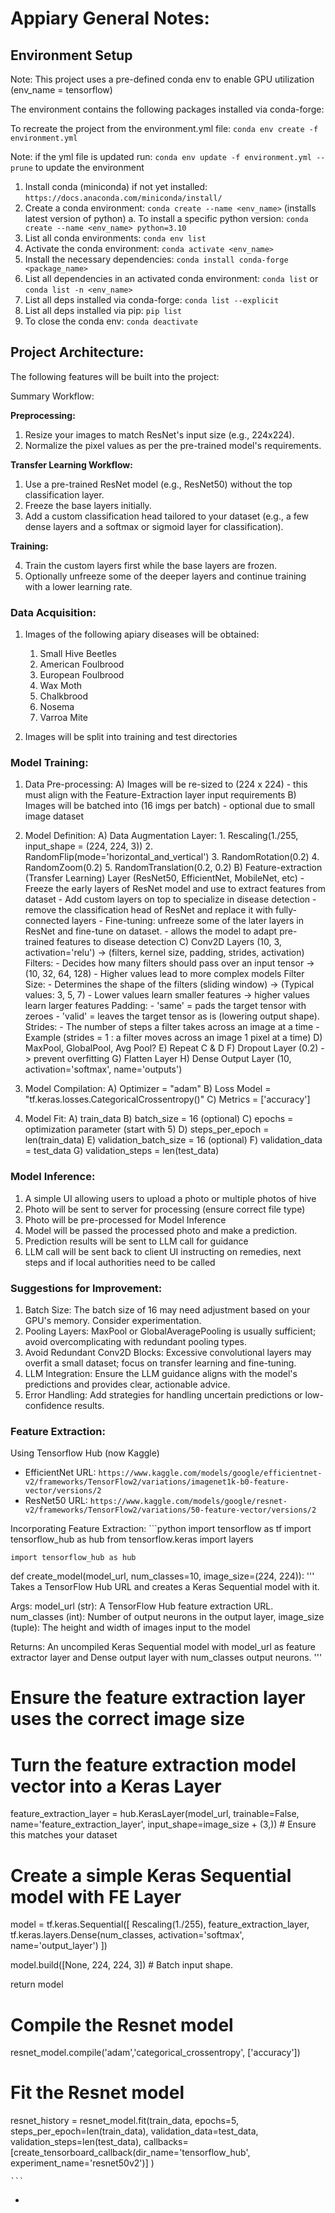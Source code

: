 # Appiary General Notes:

## Environment Setup

Note: This project uses a pre-defined conda env to enable GPU utilization (env_name = tensorflow)

The environment contains the following packages installed via conda-forge:

To recreate the project from the environment.yml file: `conda env create -f environment.yml`

Note: if the yml file is updated run: `conda env update -f environment.yml --prune` to update the environment


1.  Install conda (miniconda) if not yet installed: `https://docs.anaconda.com/miniconda/install/`
2.  Create a conda environment: `conda create --name <env_name>` (installs latest version of python)
    a. To install a specific python version: `conda create --name <env_name> python=3.10`
3.  List all conda environments: `conda env list`
4.  Activate the conda environment: `conda activate <env_name>`
5.  Install the necessary dependencies: `conda install conda-forge <package_name>`
6.  List all dependencies in an activated conda environment: `conda list` or `conda list -n <env_name>`
7.  List all deps installed via conda-forge: `conda list --explicit`
8.  List all deps installed via pip: `pip list`
9.  To close the conda env: `conda deactivate`

## Project Architecture:

The following features will be built into the project:

Summary Workflow:
    
**Preprocessing:**

1. Resize your images to match ResNet's input size (e.g., 224x224).
2. Normalize the pixel values as per the pre-trained model's requirements.

**Transfer Learning Workflow:**

1. Use a pre-trained ResNet model (e.g., ResNet50) without the top classification layer.
2. Freeze the base layers initially.
3. Add a custom classification head tailored to your dataset (e.g., a few dense layers and a softmax or sigmoid layer for classification).

**Training:**

4. Train the custom layers first while the base layers are frozen.
5. Optionally unfreeze some of the deeper layers and continue training with a lower learning rate.


### Data Acquisition:

1) Images of the following apiary diseases will be obtained:
    1. Small Hive Beetles
    2. American Foulbrood
    3. European Foulbrood
    4. Wax Moth
    5. Chalkbrood
    6. Nosema
    7. Varroa Mite

2) Images will be split into training and test directories


### Model Training:
1) Data Pre-processing:
    A) Images will be re-sized to (224 x 224) - this must align with the Feature-Extraction layer input requirements
    B) Images will be batched into (16 imgs per batch) - optional due to small image dataset 

2) Model Definition:
    A) Data Augmentation Layer:
        1. Rescaling(1./255, input_shape = (224, 224, 3))
        2. RandomFlip(mode='horizontal_and_vertical')
        3. RandomRotation(0.2)
        4. RandomZoom(0.2)
        5. RandomTranslation(0.2, 0.2)
    B) Feature-extraction (Transfer Learning) Layer (ResNet50, EfficientNet, MobileNet, etc)
        - Freeze the early layers of ResNet model and use to extract features from dataset
        - Add custom layers on top to specialize in disease detection
            - remove the classification head of ResNet and replace it with fully-connected layers
        - Fine-tuning: unfreeze some of the later layers in ResNet and fine-tune on dataset.
            - allows the model to adapt pre-trained features to disease detection
    C) Conv2D Layers (10, 3, activation='relu') -> (filters, kernel size, padding, strides, activation)
        Filters:
            - Decides how many filters should pass over an input tensor -> (10, 32, 64, 128)
            - Higher values lead to more complex models
        Filter Size:
            - Determines the shape of the filters (sliding window) -> (Typical values: 3, 5, 7)
            - Lower values learn smaller features -> higher values learn larger features
        Padding:
            - 'same' = pads the target tensor with zeroes
            - 'valid' = leaves the target tensor as is (lowering output shape).
        Strides:
            - The number of steps a filter takes across an image at a time
            - Example (strides = 1 : a filter moves across an image 1 pixel at a time)
    D) MaxPool, GlobalPool, Avg Pool?
    E) Repeat C & D
    F) Dropout Layer (0.2) -> prevent overfitting
    G) Flatten Layer
    H) Dense Output Layer (10, activation='softmax', name='outputs')

3) Model Compilation:
    A) Optimizer = "adam"
    B) Loss Model = "tf.keras.losses.CategoricalCrossentropy()"
    C) Metrics = ['accuracy']

4) Model Fit:
    A) train_data
    B) batch_size = 16 (optional)
    C) epochs = optimization parameter (start with 5)
    D) steps_per_epoch = len(train_data)
    E) validation_batch_size = 16 (optional)
    F) validation_data = test_data
    G) validation_steps = len(test_data)


### Model Inference:
    
1) A simple UI allowing users to upload a photo or multiple photos of hive
2) Photo will be sent to server for processing (ensure correct file type)
3) Photo will be pre-processed for Model Inference
4) Model will be passed the processed photo and make a prediction.
5) Prediction results will be sent to LLM call for guidance
6) LLM call will be sent back to client UI instructing on remedies, next steps and if local authorities need to be called

### Suggestions for Improvement:

1. Batch Size: The batch size of 16 may need adjustment based on your GPU's memory. Consider experimentation.
2. Pooling Layers: MaxPool or GlobalAveragePooling is usually sufficient; avoid overcomplicating with redundant pooling types.
3. Avoid Redundant Conv2D Blocks: Excessive convolutional layers may overfit a small dataset; focus on transfer learning and fine-tuning.
4. LLM Integration: Ensure the LLM guidance aligns with the model's predictions and provides clear, actionable advice.
5. Error Handling: Add strategies for handling uncertain predictions or low-confidence results.

### Feature Extraction:

Using Tensorflow Hub (now Kaggle)

 * EfficientNet URL: `https://www.kaggle.com/models/google/efficientnet-v2/frameworks/TensorFlow2/variations/imagenet1k-b0-feature-vector/versions/2`
 * ResNet50 URL: `https://www.kaggle.com/models/google/resnet-v2/frameworks/TensorFlow2/variations/50-feature-vector/versions/2`

 Incorporating Feature Extraction:
    ```python
    import tensorflow as tf
    import tensorflow_hub as hub
    from tensorflow.keras import layers

    import tensorflow_hub as hub

def create_model(model_url, num_classes=10, image_size=(224, 224)):
  '''
  Takes a TensorFlow Hub URL and creates a Keras Sequential model with it.

  Args:
    model_url (str): A TensorFlow Hub feature extraction URL.
    num_classes (int): Number of output neurons in the output layer,
    image_size (tuple): The height and width of images input to the model

  Returns:
    An uncompiled Keras Sequential model with model_url as feature extractor
    layer and Dense output layer with num_classes output neurons.
  '''

  # Ensure the feature extraction layer uses the correct image size

  # Turn the feature extraction model vector into a Keras Layer
  feature_extraction_layer = hub.KerasLayer(model_url,
                                            trainable=False,
                                            name='feature_extraction_layer',
                                            input_shape=image_size + (3,)) # Ensure this matches your dataset

  # Create a simple Keras Sequential model with FE Layer
  model = tf.keras.Sequential([
      Rescaling(1./255),
      feature_extraction_layer,
      tf.keras.layers.Dense(num_classes, activation='softmax', name='output_layer')
  ])

  model.build([None, 224, 224, 3])  # Batch input shape.

  return model

# Compile the Resnet model
resnet_model.compile('adam','categorical_crossentropy', ['accuracy'])

# Fit the Resnet model
resnet_history = resnet_model.fit(train_data,
                                  epochs=5,
                                  steps_per_epoch=len(train_data),
                                  validation_data=test_data,
                                  validation_steps=len(test_data),
                                  callbacks=[create_tensorboard_callback(dir_name='tensorflow_hub',
                                                                         experiment_name='resnet50v2')]
                                  )

    ```
 * 
